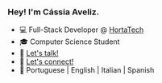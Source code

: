 ### Hey! I'm Cássia Aveliz. 

- 💻 Full-Stack Developer @ [HortaTech](https://github.com/horta-tech)
- 🎓 Computer Science Student
- 📧 [Let's talk!](mailto:cassia.avelizr@gmail.com)
- 👋 [Let's connect!](https://www.linkedin.com/in/cassiaveliz/)
- 💬 Portuguese | English | Italian | Spanish
